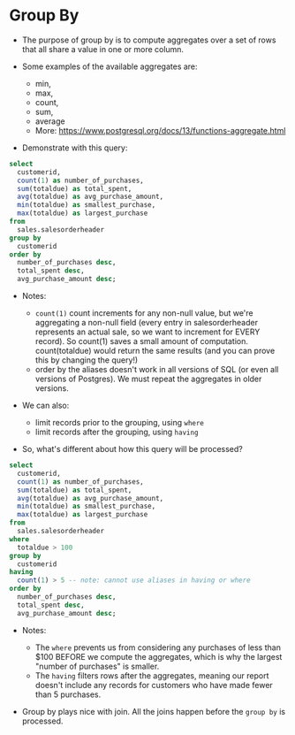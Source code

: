 # Group By

* The purpose of group by is to compute aggregates over a set of rows that all share a value in one or more column. 

* Some examples of the available aggregates are:
    * min,
    * max,
    * count,
    * sum,
    * average
    * More: https://www.postgresql.org/docs/13/functions-aggregate.html

* Demonstrate with this query:

```sql
select 
  customerid,
  count(1) as number_of_purchases,
  sum(totaldue) as total_spent,
  avg(totaldue) as avg_purchase_amount,
  min(totaldue) as smallest_purchase,
  max(totaldue) as largest_purchase
from 
  sales.salesorderheader
group by 
  customerid
order by 
  number_of_purchases desc,
  total_spent desc,
  avg_purchase_amount desc;
```

* Notes:
    * `count(1)` count increments for any non-null value, but we're aggregating a non-null field (every entry in salesorderheader represents an actual sale, so we want to increment for EVERY record). So count(1) saves a small amount of computation. count(totaldue) would return the same results (and you can prove this by changing the query!)
    * order by the aliases doesn't work in all versions of SQL (or even all versions of Postgres). We must repeat the aggregates in older versions.

* We can also:
    * limit records prior to the grouping, using `where`
    * limit records after the grouping, using `having`
    
* So, what's different about how this query will be processed?

```sql
select 
  customerid,
  count(1) as number_of_purchases,
  sum(totaldue) as total_spent,
  avg(totaldue) as avg_purchase_amount,
  min(totaldue) as smallest_purchase,
  max(totaldue) as largest_purchase
from 
  sales.salesorderheader
where
  totaldue > 100
group by 
  customerid
having 
  count(1) > 5 -- note: cannot use aliases in having or where
order by 
  number_of_purchases desc,
  total_spent desc,
  avg_purchase_amount desc;
```

* Notes:
    * The `where` prevents us from considering any purchases of less than $100 BEFORE we compute the aggregates, which is why the largest "number of purchases" is smaller.
    * The `having` filters rows after the aggregates, meaning our report doesn't include any records for customers who have made fewer than 5 purchases. 

* Group by plays nice with join. All the joins happen before the `group by` is processed.